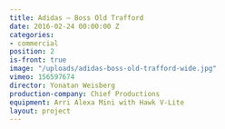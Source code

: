 ```yaml
---
title: Adidas — Boss Old Trafford
date: 2016-02-24 00:00:00 Z
categories:
- commercial
position: 2
is-front: true
image: "/uploads/adidas-boss-old-trafford-wide.jpg"
vimeo: 156597674
director: Yonatan Weisberg
production-company: Chief Productions
equipment: Arri Alexa Mini with Hawk V-Lite
layout: project
---
```



